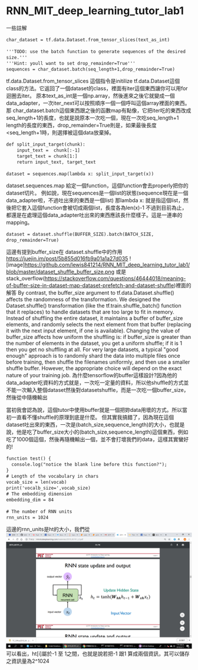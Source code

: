 
# RNN_MIT_deep_learning_tutor_lab1
一些註解

```
char_dataset = tf.data.Dataset.from_tensor_slices(text_as_int)

'''TODO: use the batch function to generate sequences of the desired size.'''
'''Hint: youll want to set drop_remainder=True'''
sequences = char_dataset.batch(seq_length+1,drop_remainder=True)
```
tf.data.Dataset.from_tensor_slices 這個指令是initilize tf.data.Dataset這個class的方法。它返回了一個dataset的class，裡面有iter這個東西讓你可以用for迴圈去iter。
原本text_as_int是一個np.array，然後進來之後它就變成一個data_adapter，一次iter_next可以按照順序一個一個呼叫這個array裡面的東西。
那
char_dataset.batch這個東西跟之後的函數map有點像，它把iter吃的東西改成seq_length+1的長度，也就是說原本一次吃一個，現在一次吃seq_length+1 length的長度的東西，drop_remainder=True則是，如果最後長度<seq_length+1時，則選擇被這個data放棄掉。

```
def split_input_target(chunk):
    input_text =  chunk[:-1]
    target_text = chunk[1:]
    return input_text, target_text
    
dataset = sequences.map(lambda x: split_input_target(x))
```
dataset.sequences.map
給定一個function，這個function會去properly把你的dataset切片。
例如說，現在sequences是一個list的狀態(sequence現在是一個data_adapter啦，不過吐出來的東西是一個list) 那lambda x: 就是指這個list，然後把它套入這個function會被切成兩個list，長度各為len(x)-1
不過到目前為止，都還是在處理這個data_adapter吐出來的東西應該長什麼樣子。這是一連串的mapping。

```
dataset = dataset.shuffle(BUFFER_SIZE).batch(BATCH_SIZE, drop_remainder=True)
```
這邊有提到buffer_size在 dataset.shuffle中的作用
https://juejin.im/post/5b855d016fb9a01a1a27d035
![image]https://github.com/lewis841214/RNN_MIT_deep_learning_tutor_lab1/blob/master/dataset_shuffle_buffer_size.png
或是stack_overflow(https://stackoverflow.com/questions/46444018/meaning-of-buffer-size-in-dataset-map-dataset-prefetch-and-dataset-shuffle)裡面的解答
By contrast, the buffer_size argument to tf.data.Dataset.shuffle() affects the randomness of the transformation. We designed the Dataset.shuffle() transformation (like the tf.train.shuffle_batch() function that it replaces) to handle datasets that are too large to fit in memory. Instead of shuffling the entire dataset, it maintains a buffer of buffer_size elements, and randomly selects the next element from that buffer (replacing it with the next input element, if one is available). Changing the value of buffer_size affects how uniform the shuffling is: if buffer_size is greater than the number of elements in the dataset, you get a uniform shuffle; if it is 1 then you get no shuffling at all. For very large datasets, a typical "good enough" approach is to randomly shard the data into multiple files once before training, then shuffle the filenames uniformly, and then use a smaller shuffle buffer. However, the appropriate choice will depend on the exact nature of your training job.
為什麼tensorflow的buffer這樣設計?因為他的data_adapter吃資料的方式就是，一次吃一定量的資料，所以他shuffle的方式並不能一次輸入整個dataset然後對datasetshuffle，而是一次吃一個buffer_size，然後從中隨機輸出

當初我會認為說，這個tutor中使用buffer就是一個把妳data用壞的方式。所以當初一直看不懂shuffle的原理到底是什麼。
但其實我搞錯了，因為現在這個dataset吐出來的東西，一次是(batch_size,sequence_length)的大小，也就是說，他是吃了buffer_size大小的(batch_size,sequence_length)這個東西，例如吃了1000個這個，然後再隨機輸出一個，並不會打壞我們的data，這樣其實蠻好的!








```
function test() {
  console.log("notice the blank line before this function?");
}
# Length of the vocabulary in chars
vocab_size = len(vocab)
print('vocalb_size=',vocab_size)
# The embedding dimension 
embedding_dim = 84

# The number of RNN units
rnn_units = 1024
```
這邊的rnn_units是ht的大小，我們從
![image](https://github.com/lewis841214/RNN_MIT_deep_learning_tutor_lab1/blob/master/ht.png)
可以看出，ht[i]屬於-1 至 1之間，也就是說若把-1 跟1 算成兩個資訊，其可以儲存之資訊量為2^1024

